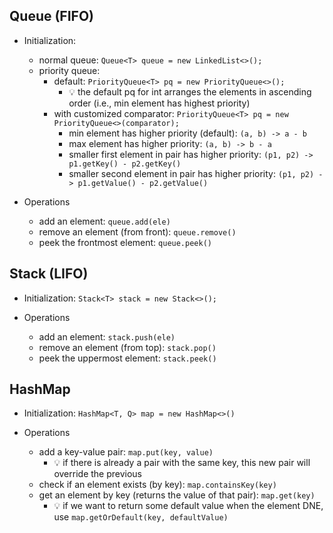 ## Queue (FIFO)

- Initialization: 
  - normal queue: ```Queue<T> queue = new LinkedList<>();```
  - priority queue: 
      - default: ```PriorityQueue<T> pq = new PriorityQueue<>();```
        - 💡 the default pq for int arranges the elements in ascending order (i.e., min element has highest priority)
      - with customized comparator: ```PriorityQueue<T> pq = new PriorityQueue<>(comparator);```
        - min element has higher priority (default): ```(a, b) -> a - b```
        - max element has higher priority: ```(a, b) -> b - a```
        - smaller first element in pair has higher priority: ```(p1, p2) -> p1.getKey() - p2.getKey()```
        - smaller second element in pair has higher priority: ```(p1, p2) -> p1.getValue() - p2.getValue()```
  
- Operations
  - add an element: ```queue.add(ele)```
  - remove an element (from front): ```queue.remove()```
  - peek the frontmost element: ```queue.peek()```
  

## Stack (LIFO)

- Initialization: ```Stack<T> stack = new Stack<>();```
  
- Operations
  - add an element: ```stack.push(ele)```
  - remove an element (from top): ```stack.pop()```
  - peek the uppermost element: ```stack.peek()```
  
  
## HashMap 

- Initialization: ```HashMap<T, Q> map = new HashMap<>()```
  
- Operations
  - add a key-value pair: ```map.put(key, value)```
    - 💡 if there is already a pair with the same key, this new pair will override the previous
  - check if an element exists (by key): ```map.containsKey(key)```
  - get an element by key (returns the value of that pair): ```map.get(key)```
    - 💡 if we want to return some default value when the element DNE, use ```map.getOrDefault(key, defaultValue)```

